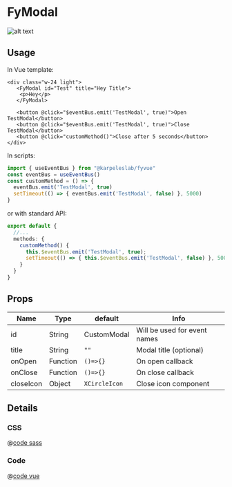 # FyModal

![alt text](/components/FyModal.png)

## Usage

In Vue template:

```vue
<div class="w-24 light">
   <FyModal id="Test" title="Hey Title">
    <p>Hey</p>
   </FyModal>

   <button @click="$eventBus.emit('TestModal', true)">Open TestModal</button>
   <button @click="$eventBus.emit('TestModal', true)">Close TestModal</button>
   <button @click="customMethod()">Close after 5 seconds</button>
</div>
```

In scripts:

```ts
import { useEventBus } from "@karpeleslab/fyvue"
const eventBus = useEventBus()
const customMethod = () => {
  eventBus.emit('TestModal', true)
  setTimeout(() => { eventBus.emit('TestModal', false) }, 5000)
}
```

or with standard API:

```ts
export default {
  //...
  methods: {
    customMethod() {
      this.$eventBus.emit('TestModal', true);
      setTimeout(() => { this.$eventBus.emit('TestModal', false) }, 5000)
    }
  }
}
```

## Props

| Name | Type  | default | Info |
|---|---|---|---|
| id | String | CustomModal | Will be used for event names |
| title | String | ```""``` | Modal title (optional) |
| onOpen | Function | ```()=>{}``` | On open callback |
| onClose | Function | ```()=>{}``` | On close callback |
| closeIcon | Object | ```XCircleIcon``` | Close icon component |

## Details

### CSS

@[code sass](../../src/components/ui/FyModal/FyModal.scss)

### Code

@[code vue](../../src/components/ui/FyModal/FyModal.vue)
